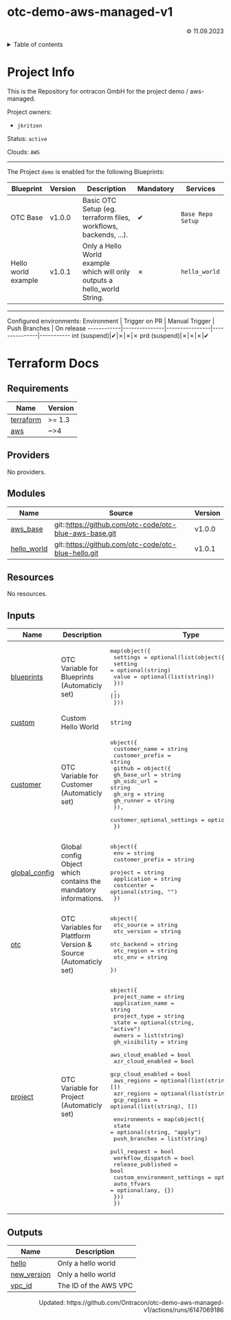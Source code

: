 <!-- OTC-HEADER-START -->
# otc-demo-aws-managed-v1
<p align=right>⚙ 11.09.2023</p>
<details>
<summary>Table of contents</summary>


- [Project Info](#project-info)
- [Terraform Docs](#terraform-docs)
  * [Requirements](#requirements)
  * [Providers](#providers)
  * [Modules](#modules)
  * [Resources](#resources)
  * [Inputs](#inputs)
  * [Outputs](#outputs)
</details>
<!-- OTC-HEADER-END -->

# Project Info

This is the Repository for ontracon GmbH for the project demo / aws-managed.

Project owners:
- `jkritzen`

Status: `active`

Clouds: `AWS`  

___

The Project `demo` is enabled for the following Blueprints:

Blueprint  | Version |Description  | Mandatory | Services
-----------|---------|-------------|-----------|----------
OTC Base | v1.0.0 | Basic OTC Setup (eg. terraform files, workflows, backends, ...).|  ✔  | `Base Repo Setup`
Hello world example | v1.0.1 | Only a Hello World example which will only outputs a hello_world String.|  ✗  | `hello_world`
___

Configured environments:
Environment | Trigger on PR | Manual Trigger | Push Branches | On release
------------|---------------|----------------|---------------|-----------
int (suspend)|✔|✗|✗|✗
prd (suspend)|✗|✗|✗|✔

<!-- OTC-FOOTER-START -->
# Terraform Docs

<!-- BEGIN_TF_DOCS -->
## Requirements

| Name | Version |
|------|---------|
| <a name="requirement_terraform"></a> [terraform](#requirement\_terraform) | >= 1.3 |
| <a name="requirement_aws"></a> [aws](#requirement\_aws) | ~>4 |

## Providers

No providers.

## Modules

| Name | Source | Version |
|------|--------|---------|
| <a name="module_aws_base"></a> [aws\_base](#module\_aws\_base) | git::https://github.com/otc-code/otc-blue-aws-base.git | v1.0.0 |
| <a name="module_hello_world"></a> [hello\_world](#module\_hello\_world) | git::https://github.com/otc-code/otc-blue-hello.git | v1.0.1 |

## Resources

No resources.

## Inputs

| Name | Description | Type | Default | Required |
|------|-------------|------|---------|:--------:|
| <a name="input_blueprints"></a> [blueprints](#input\_blueprints) | OTC Variable for Blueprints (Automaticly set) | <pre>map(object({<br>    settings = optional(list(object({<br>      setting = optional(string)<br>      value   = optional(list(string))<br>      }))<br>    , [])<br>  }))</pre> | `{}` | no |
| <a name="input_custom"></a> [custom](#input\_custom) | Custom Hello World | `string` | `""` | no |
| <a name="input_customer"></a> [customer](#input\_customer) | OTC Variable for Customer (Automaticly set) | <pre>object({<br>    customer_name   = string<br>    customer_prefix = string<br>    github = object({<br>      gh_base_url = string<br>      gh_oidc_url = string<br>      gh_org      = string<br>      gh_runner   = string<br>    }),<br>    customer_optional_settings = optional(any, {})<br>  })</pre> | n/a | yes |
| <a name="input_global_config"></a> [global\_config](#input\_global\_config) | Global config Object which contains the mandatory informations. | <pre>object({<br>    env             = string<br>    customer_prefix = string<br>    project         = string<br>    application     = string<br>    costcenter      = optional(string, "")<br>  })</pre> | n/a | yes |
| <a name="input_otc"></a> [otc](#input\_otc) | OTC Variables for Plattform Version & Source (Automaticly set) | <pre>object({<br>    otc_source  = string<br>    otc_version = string<br>    otc_backend = string<br>    otc_region  = string<br>    otc_env     = string<br>  })</pre> | n/a | yes |
| <a name="input_project"></a> [project](#input\_project) | OTC Variable for Project (Automaticly set) | <pre>object({<br>    project_name      = string<br>    application_name  = string<br>    project_type      = string<br>    state             = optional(string, "active")<br>    owners            = list(string)<br>    gh_visibility     = string<br>    aws_cloud_enabled = bool<br>    azr_cloud_enabled = bool<br>    gcp_cloud_enabled = bool<br>    aws_regions       = optional(list(string), [])<br>    azr_regions       = optional(list(string), [])<br>    gcp_regions       = optional(list(string), [])<br><br>    environments = map(object({<br>      state                       = optional(string, "apply")<br>      push_branches               = list(string)<br>      pull_request                = bool<br>      workflow_dispatch           = bool<br>      release_published           = bool<br>      custom_environment_settings = optional(any, {})<br>      auto_tfvars                 = optional(any, {})<br>    }))<br>  })</pre> | n/a | yes |

## Outputs

| Name | Description |
|------|-------------|
| <a name="output_hello"></a> [hello](#output\_hello) | Only a hello world |
| <a name="output_new_version"></a> [new\_version](#output\_new\_version) | Only a hello world |
| <a name="output_vpc_id"></a> [vpc\_id](#output\_vpc\_id) | The ID of the AWS VPC |
<!-- END_TF_DOCS -->
<p align=right>Updated: https://github.com/Ontracon/otc-demo-aws-managed-v1/actions/runs/6147069186</p>
<!-- OTC-FOOTER-END -->
